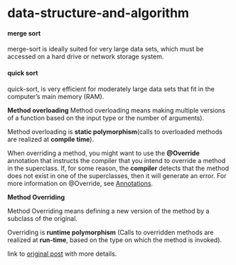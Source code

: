 # data-structure-and-algorithm

#### merge sort
merge-sort is ideally suited for very large data sets, which must be accessed on a hard drive or network storage
system.

#### quick sort
quick-sort, is very efficient for moderately large data sets that fit in the computer’s main memory (RAM).

__Method overloading__ 
Method overloading means making multiple versions of a function based on the input type or the number of arguments).

Method overloading is __static polymorphism__(calls to overloaded methods are realized at __compile time__).

When overriding a method, you might want to use the __@Override__ annotation that instructs the compiler that you intend to override a method in the superclass. If, for some reason, the __compiler__ detects that the method does not exist in one of the superclasses, then it will generate an error. For more information on @Override, see [Annotations](https://docs.oracle.com/javase/tutorial/java/annotations/index.html).

__Method Overriding__

Method Overriding means defining a new version of the 
method by a subclass of the original.

Overriding is __runtime polymorphism__ (Calls to overridden methods are realized at __run-time__, based on the type on which the method is invoked).


link to [original post](http://stackoverflow.com/questions/2469767/java-overloading-and-overriding) with more details.
